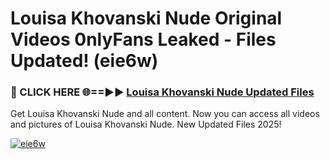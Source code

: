 # Louisa Khovanski Nude Original Videos 0nlyFans Leaked - Files Updated! (eie6w)

<h3>🔴 CLICK HERE 🌐==►► <a href="https://tinyurl.com/4mcuefdz" rel="nofollow">Louisa Khovanski Nude Updated Files</a></h3>

Get Louisa Khovanski Nude and all content. Now you can access all videos and pictures of Louisa Khovanski Nude. New Updated Files 2025!

[![eie6w](https://i.imgur.com/StAQSOY.gif)](https://tinyurl.com/4mcuefdz)
